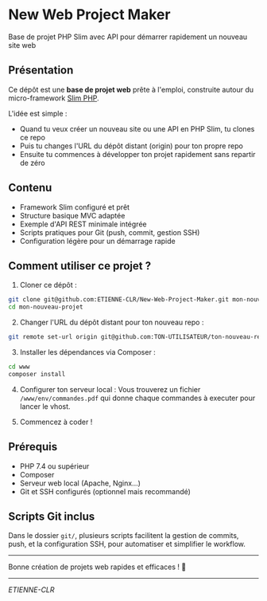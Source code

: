 # New Web Project Maker
Base de projet PHP Slim avec API pour démarrer rapidement un nouveau site web

## Présentation

Ce dépôt est une **base de projet web** prête à l'emploi, construite autour du micro-framework [Slim PHP](https://www.slimframework.com/). 

L'idée est simple :  
- Quand tu veux créer un nouveau site ou une API en PHP Slim, tu clones ce repo  
- Puis tu changes l'URL du dépôt distant (origin) pour ton propre repo  
- Ensuite tu commences à développer ton projet rapidement sans repartir de zéro  

## Contenu
- Framework Slim configuré et prêt  
- Structure basique MVC adaptée  
- Exemple d'API REST minimale intégrée  
- Scripts pratiques pour Git (push, commit, gestion SSH)  
- Configuration légère pour un démarrage rapide 

## Comment utiliser ce projet ?
1. Cloner ce dépôt :
```bash
git clone git@github.com:ETIENNE-CLR/New-Web-Project-Maker.git mon-nouveau-projet
cd mon-nouveau-projet
```

2. Changer l'URL du dépôt distant pour ton nouveau repo :
```bash
git remote set-url origin git@github.com:TON-UTILISATEUR/ton-nouveau-repo.git
```

3. Installer les dépendances via Composer :
```bash
cd www
composer install
```

4. Configurer ton serveur local :
Vous trouverez un fichier `/www/env/commandes.pdf` qui donne chaque commandes à executer pour lancer le vhost.

5. Commencez à coder !

## Prérequis
* PHP 7.4 ou supérieur
* Composer
* Serveur web local (Apache, Nginx...)
* Git et SSH configurés (optionnel mais recommandé)

## Scripts Git inclus
Dans le dossier `git/`, plusieurs scripts facilitent la gestion de commits, push, et la configuration SSH, pour automatiser et simplifier le workflow.

--- 

Bonne création de projets web rapides et efficaces ! 🚀

---

*ETIENNE-CLR*
